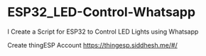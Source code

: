 # ESP32_LED-Control-Whatsapp
I Create a Script for  ESP32 to Control LED Lights using Whatsapp 


Create thingESP Account https://thingesp.siddhesh.me/#/
